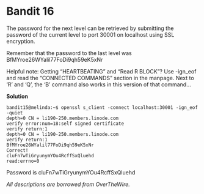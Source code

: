 # Bandit 16

The password for the next level can be retrieved by submitting the password of the current level to port 30001 on localhost using SSL encryption.

Remember that the password to the last level was BfMYroe26WYalil77FoDi9qh59eK5xNr

Helpful note: Getting “HEARTBEATING” and “Read R BLOCK”? Use -ign_eof and read the “CONNECTED COMMANDS” section in the manpage. Next to ‘R’ and ‘Q’, the ‘B’ command also works in this version of that command…

**Solution**

```
bandit15@melinda:~$ openssl s_client -connect localhost:30001 -ign_eof -quiet
depth=0 CN = li190-250.members.linode.com
verify error:num=18:self signed certificate
verify return:1
depth=0 CN = li190-250.members.linode.com
verify return:1
BfMYroe26WYalil77FoDi9qh59eK5xNr
Correct!
cluFn7wTiGryunymYOu4RcffSxQluehd
read:errno=0
```

Password is cluFn7wTiGryunymYOu4RcffSxQluehd

*All descriptions are borrowed from OverTheWire.*
